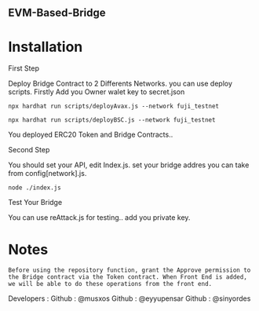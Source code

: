 ## EVM-Based-Bridge

# Installation

First Step

Deploy Bridge Contract to 2 Differents Networks.
you can use deploy scripts. Firstly Add you Owner walet key to secret.json

```
npx hardhat run scripts/deployAvax.js --network fuji_testnet

npx hardhat run scripts/deployBSC.js --network fuji_testnet
```

You deployed ERC20 Token and Bridge Contracts..

Second Step

You should set your API, edit Index.js. set your bridge addres you can take from config[network].js.

```
node ./index.js

```

Test Your Bridge

You can use reAttack.js for testing.. add you private key.

# Notes
```
Before using the repository function, grant the Approve permission to the Bridge contract via the Token contract. When Front End is added, we will be able to do these operations from the front end.
```
Developers :
Github : @musxos
Github : @eyyupensar
Github : @sinyordes
